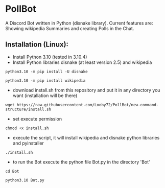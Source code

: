 # PollBot
A Discord Bot written in Python (disnake library). Current features are: Showing wikipedia Summaries and creating Polls in the Chat. 

## Installation (Linux):

- Install Python 3.10 (tested in 3.10.4)
- Install Python libraries disnake (at least version 2.5) and wikipedia
```console
python3.10 -m pip install -U disnake
```
```console
python3.10 -m pip install wikipedia
```
- download install.sh from this repository and put it in any directory you want (installation will be there) 
```console
wget https://raw.githubusercontent.com/Looby72/PollBot/new-command-structure/install.sh
```
- set execute permission
```console
chmod +x install.sh
```
- execute the script, it will install wikipedia and disnake python libraries and pyinstaller
```console
./install.sh
```
- to run the Bot execute the python file Bot.py in the directory 'Bot'
```console
cd Bot
```
```console
python3.10 Bot.py
```